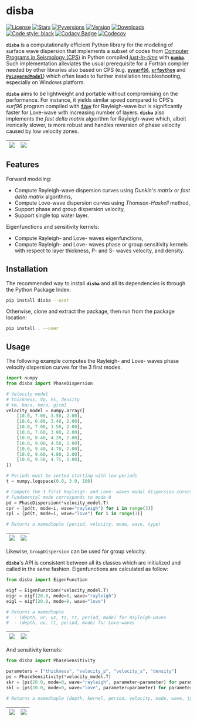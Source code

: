 # disba

[![License](https://img.shields.io/github/license/keurfonluu/disba)](https://github.com/keurfonluu/disba/blob/master/LICENSE)
[![Stars](https://img.shields.io/github/stars/keurfonluu/disba?logo=github)](https://github.com/keurfonluu/disba)
[![Pyversions](https://img.shields.io/pypi/pyversions/disba.svg?style=flat)](https://pypi.org/pypi/disba/)
[![Version](https://img.shields.io/pypi/v/disba.svg?style=flat)](https://pypi.org/project/disba)
[![Downloads](https://pepy.tech/badge/disba)](https://pepy.tech/project/disba)
[![Code style: black](https://img.shields.io/badge/code%20style-black-000000.svg?style=flat)](https://github.com/psf/black)
[![Codacy Badge](https://img.shields.io/codacy/grade/1d2218bb7d0e4e0fb2dec26fa32fe92e.svg?style=flat)](https://www.codacy.com/manual/keurfonluu/disba?utm_source=github.com&amp;utm_medium=referral&amp;utm_content=keurfonluu/disba&amp;utm_campaign=Badge_Grade)
[![Codecov](https://img.shields.io/codecov/c/github/keurfonluu/disba.svg?style=flat)](https://codecov.io/gh/keurfonluu/disba)

**`disba`** is a computationally efficient Python library for the modeling of surface wave dispersion that implements a subset of codes from [Computer Programs in Seismology (CPS)](http://www.eas.slu.edu/eqc/eqccps.html) in Python compiled [_just-in-time_](https://en.wikipedia.org/wiki/Just-in-time_compilation) with [**`numba`**](https://numba.pydata.org/). Such implementation alleviates the usual prerequisite for a Fortran compiler needed by other libraries also based on CPS (e.g. [**`pysurf96`**](https://github.com/miili/pysurf96), [**`srfpython`**](https://github.com/obsmax/srfpython) and [**`PyLayeredModel`**](https://github.com/harrymd/PyLayeredModel)) which often leads to further installation troubleshooting, especially on Windows platform.

**`disba`** aims to be lightweight and portable without compromising on the performance. For instance, it yields similar speed compared to CPS's _surf96_ program compiled with [**`f2py`**](https://numpy.org/devdocs/f2py/index.html) for Rayleigh-wave but is significantly faster for Love-wave with increasing number of layers. **`disba`** also implements the _fast delta matrix_ algorithm for Rayleigh-wave which, albeit ironically slower, is more robust and handles reversion of phase velocity caused by low velocity zones.

| <img src="https://github.com/keurfonluu/disba/blob/master/.github/perf_rayleigh.svg"> | <img src="https://github.com/keurfonluu/disba/blob/master/.github/perf_love.svg"> |
| :-----------------------------------------------------------------------------------: | :-------------------------------------------------------------------------------: |

## Features

Forward modeling:

-   Compute Rayleigh-wave dispersion curves using _Dunkin's matrix_ or _fast delta matrix_ algorithms,
-   Compute Love-wave dispersion curves using _Thomson-Haskell_ method,
-   Support phase and group dispersion velocity,
-   Support single top water layer.

Eigenfunctions and sensitivity kernels:

-   Compute Rayleigh- and Love- waves eigenfunctions,
-   Compute Rayleigh- and Love- waves phase or group sensitivity kernels with respect to layer thickness, P- and S- waves velocity, and density.

## Installation

The recommended way to install **`disba`** and all its dependencies is through the Python Package Index:

```bash
pip install disba --user
```

Otherwise, clone and extract the package, then run from the package location:

```bash
pip install . --user
```

## Usage

The following example computes the Rayleigh- and Love- waves phase velocity dispersion curves for the 3 first modes.

```python
import numpy
from disba import PhaseDispersion

# Velocity model
# thickness, Vp, Vs, density
# km, km/s, km/s, g/cm3
velocity_model = numpy.array([
    [10.0, 7.00, 3.50, 2.00],
    [10.0, 6.80, 3.40, 2.00],
    [10.0, 7.00, 3.50, 2.00],
    [10.0, 7.60, 3.80, 2.00],
    [10.0, 8.40, 4.20, 2.00],
    [10.0, 9.00, 4.50, 2.00],
    [10.0, 9.40, 4.70, 2.00],
    [10.0, 9.60, 4.80, 2.00],
    [10.0, 9.50, 4.75, 2.00],
])

# Periods must be sorted starting with low periods
t = numpy.logspace(0.0, 3.0, 100)

# Compute the 3 first Rayleigh- and Love- waves modal dispersion curves
# Fundamental mode corresponds to mode 0
pd = PhaseDispersion(*velocity_model.T)
cpr = [pd(t, mode=i, wave="rayleigh") for i in range(3)]
cpl = [pd(t, mode=i, wave="love") for i in range(3)]

# Returns a namedtuple (period, velocity, mode, wave, type)
```

| <img src="https://github.com/keurfonluu/disba/blob/master/.github/sample_rayleigh.svg"> | <img src="https://github.com/keurfonluu/disba/blob/master/.github/sample_love.svg"> |
| :-------------------------------------------------------------------------------------: | :---------------------------------------------------------------------------------: |

Likewise, `GroupDispersion` can be used for group velocity.

**`disba`**'s API is consistent between all its classes which are initialized and called in the same fashion. Eigenfunctions are calculated as follow:

```python
from disba import EigenFunction

eigf = EigenFunction(*velocity_model.T)
eigr = eigf(20.0, mode=0, wave="rayleigh")
eigl = eigf(20.0, mode=0, wave="love")

# Returns a namedtuple
#  - (depth, ur, uz, tz, tr, period, mode) for Rayleigh-waves
#  - (depth, uu, tt, period, mode) for Love-waves
```

| <img src="https://github.com/keurfonluu/disba/blob/master/.github/eigen_rayleigh.svg"> | <img src="https://github.com/keurfonluu/disba/blob/master/.github/eigen_love.svg"> |
| :-------------------------------------------------------------------------------------: | :---------------------------------------------------------------------------------: |

And sensitivity kernels:

```python
from disba import PhaseSensitivity

parameters = ["thickness", "velocity_p", "velocity_s", "density"]
ps = PhaseSensitivity(*velocity_model.T)
skr = [ps(20.0, mode=0, wave="rayleigh", parameter=parameter) for parameter in parameters]
skl = [ps(20.0, mode=0, wave="love", parameter=parameter) for parameter in parameters]

# Returns a namedtuple (depth, kernel, period, velocity, mode, wave, type, parameter)
```

| <img src="https://github.com/keurfonluu/disba/blob/master/.github/kernel_rayleigh.svg"> | <img src="https://github.com/keurfonluu/disba/blob/master/.github/kernel_love.svg"> |
| :-------------------------------------------------------------------------------------: | :---------------------------------------------------------------------------------: |